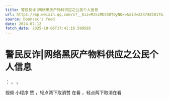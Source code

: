 ```yaml
---
title: 警民反诈|网络黑灰产物料供应之公民个人信息
url: https://mp.weixin.qq.com/s?__biz=MzkzMDE5OTQyNQ==&mid=2247485817&idx=1&sn=138c327ed465fbe647e7eb94c079d3b9
source: Doonsec's feed
date: 2024-07-12
fetch_date: 2025-10-06T17:41:16.599585
---
```


# 警民反诈|网络黑灰产物料供应之公民个人信息

：
，
。

视频
小程序
赞
，轻点两下取消赞
在看
，轻点两下取消在看